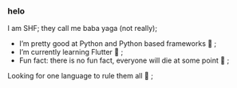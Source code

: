 ### helo 
I am SHF;
they call me baba yaga (not really);

 - I’m pretty good at Python and Python based frameworks 🐍 ;
 - I’m currently learning Flutter 🍃 ;
 - Fun fact: there is no fun fact, everyone will die at some point 👹 ;

Looking for one language to rule them all 👑 ;
